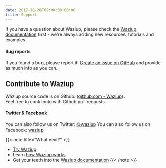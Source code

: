 ```yaml
---
date: 2017-10-28T09:00:00+00:00
title: Support
---
```


If you have a question about Waziup, please check the [Waziup documentation](/documentation) first - we're always adding new resources, tutorials and examples.

#### Bug reports
If you found a bug, please report it! [Create an issue on GitHub](https://github.com/waziup/platform/issues) and provide as much info as you can.

## Contribute to Waziup
Waziup source code is on Github: ([github.com - Waziup](https://github.com/waziup/platform)).   
Feel free to contribute with Github pull requests.

#### Twitter & Facebook
You can also follow us on Twitter: [@waziup](https://twitter.com/waziupIOT)
You can also follow us on Facebook: [waziup](https://www.facebook.com/waziupIOT/)


{{< note title="What next?" >}}
* [Try Waziup](https://dashboard.waziup.io)
* Learn [how Waziup works](/documentation/how-waziup-works)
* Get your teeth into the [Waziup documentation](/documentation)
{{< /note >}}

